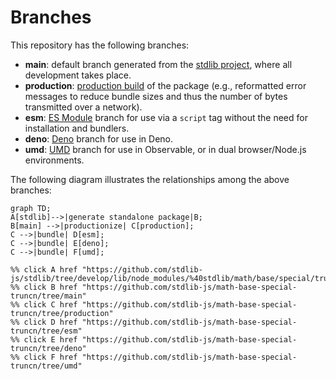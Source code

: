 <!--

@license Apache-2.0

Copyright (c) 2022 The Stdlib Authors.

Licensed under the Apache License, Version 2.0 (the "License");
you may not use this file except in compliance with the License.
You may obtain a copy of the License at

    http://www.apache.org/licenses/LICENSE-2.0

Unless required by applicable law or agreed to in writing, software
distributed under the License is distributed on an "AS IS" BASIS,
WITHOUT WARRANTIES OR CONDITIONS OF ANY KIND, either express or implied.
See the License for the specific language governing permissions and
limitations under the License.

-->

# Branches

This repository has the following branches:

-   **main**: default branch generated from the [stdlib project][stdlib-url], where all development takes place.
-   **production**: [production build][production-url] of the package (e.g., reformatted error messages to reduce bundle sizes and thus the number of bytes transmitted over a network).
-   **esm**: [ES Module][esm-url] branch for use via a `script` tag without the need for installation and bundlers.
-   **deno**: [Deno][deno-url] branch for use in Deno.
-   **umd**: [UMD][umd-url] branch for use in Observable, or in dual browser/Node.js environments.

The following diagram illustrates the relationships among the above branches:

```mermaid
graph TD;
A[stdlib]-->|generate standalone package|B;
B[main] -->|productionize| C[production];
C -->|bundle| D[esm];
C -->|bundle| E[deno];
C -->|bundle| F[umd];

%% click A href "https://github.com/stdlib-js/stdlib/tree/develop/lib/node_modules/%40stdlib/math/base/special/truncn"
%% click B href "https://github.com/stdlib-js/math-base-special-truncn/tree/main"
%% click C href "https://github.com/stdlib-js/math-base-special-truncn/tree/production"
%% click D href "https://github.com/stdlib-js/math-base-special-truncn/tree/esm"
%% click E href "https://github.com/stdlib-js/math-base-special-truncn/tree/deno"
%% click F href "https://github.com/stdlib-js/math-base-special-truncn/tree/umd"
```

[stdlib-url]: https://github.com/stdlib-js/stdlib/tree/develop/lib/node_modules/%40stdlib/math/base/special/truncn
[production-url]: https://github.com/stdlib-js/math-base-special-truncn/tree/production
[deno-url]: https://github.com/stdlib-js/math-base-special-truncn/tree/deno
[umd-url]: https://github.com/stdlib-js/math-base-special-truncn/tree/umd
[esm-url]: https://github.com/stdlib-js/math-base-special-truncn/tree/esm